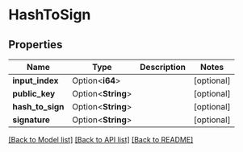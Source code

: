 # HashToSign

## Properties

Name | Type | Description | Notes
------------ | ------------- | ------------- | -------------
**input_index** | Option<**i64**> |  | [optional]
**public_key** | Option<**String**> |  | [optional]
**hash_to_sign** | Option<**String**> |  | [optional]
**signature** | Option<**String**> |  | [optional]

[[Back to Model list]](../README.md#documentation-for-models) [[Back to API list]](../README.md#documentation-for-api-endpoints) [[Back to README]](../README.md)


